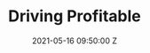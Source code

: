 ---
title: Driving Profitable
date: 2021-05-16 09:50:00 Z
position: 1
navigation: header
header:
  title: Driving Profitable<br/>Growth for Fashion<br/>Retailers Through<br/>Fashion-Specific AI
  description: On the front-end, offer entirely personalised experiences by predicting which products each visitor will buy and keep<br><br>On the back-end, improve operational efficiencies by better forecasting which products, in which sizes, to create, market and replenish.
  hero_form: "partials/form-learn.html" 
  hero_form_title: "SCHEDULE A FREE CONSULTATION"

sections:

- title: 
  handle: overview
  overview-title: Meet Shopper Expectations and Drive Profitable Growth
  overview-subtitle: With always-on customers, retailers need to better understand
    their preferences, anticipate demand faster and personalise all touch points to
    stay ahead. The ability to ingest, cleanse, and augment huge quantities of data
    from multiple sources is at the very heart of the Dressipi Revenue Optimisation
    Platform.
  subsections:
  - title: Personalisation
    image: "/uploads/icon_personalised-recommendations-colour.svg"
    body: 'Anticipate customer needs and build deeper engagement across every touchpoint:
      online, instore, app and email.'
    action:
      copy: Find Out How >
      url: "/solutions/personalisation/"
  - title: Data Insight Hub
    image: "/uploads/icon_data-insight-hub-colour.svg"
    body: Access real-time insights and actionable knowledge to optimise value at
      each step of the merchandising and buying process.
    action:
      copy: Find Out How >
      url: "/solutions/data-insight-hub/"
      
- title: 
  handle: case-study
  page-title-icon: "/uploads/icon_success-story-colour.svg"
  body: How River Island increased their revenue by 6% in 12 months with Dressipi’s
    fashion-focused approach to personalisation and better data
  success-story-button:
    copy: Read Full Story >
    url: "/downloads/success-story-river-island/"
    style: primary
    logo: /uploads/logo_river-island.svg
    image: /uploads/success-story_river-island@2x.jpg
  hero-image: false
  class: index-riverisland

- roi-title: Dressipi Makes it Easy to Get Started & Deliver ROI
  handle: benefits
  is-centered: true
  roi-section: true
  subsections:
  - title: Easy onboarding by our team of friendly experts
    image: "/uploads/icon-onboarding.svg"
  - title: Start with one solution, prove ROI, roll out everywhere
    image: "/uploads/icon-rollout.svg"
  - title: Get quick, genuine results that have a positive impact
    image: "/uploads/icon-results.svg"
    action:
      copy: SCHEDULE A FREE CONSULTATION >
      url: "/contact"

layout: personalised
---